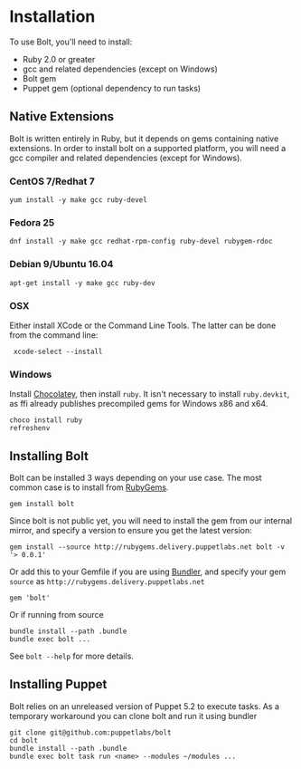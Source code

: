 # Installation

To use Bolt, you'll need to install:

* Ruby 2.0 or greater
* gcc and related dependencies (except on Windows)
* Bolt gem
* Puppet gem (optional dependency to run tasks)

## Native Extensions

Bolt is written entirely in Ruby, but it depends on gems containing native
extensions. In order to install bolt on a supported platform, you will need a
gcc compiler and related dependencies (except for Windows).

### CentOS 7/Redhat 7

    yum install -y make gcc ruby-devel

### Fedora 25

    dnf install -y make gcc redhat-rpm-config ruby-devel rubygem-rdoc

### Debian 9/Ubuntu 16.04

    apt-get install -y make gcc ruby-dev

### OSX

Either install XCode or the Command Line Tools. The latter can be done from the command line:

     xcode-select --install

### Windows

Install [Chocolatey](https://chocolatey.org/install), then install `ruby`. It isn't necessary
to install `ruby.devkit`, as ffi already publishes precompiled gems for Windows x86 and x64.

    choco install ruby
    refreshenv

## Installing Bolt

Bolt can be installed 3 ways depending on your use case. The most common case is
to install from [RubyGems](https://rubygems.org).

    gem install bolt

Since bolt is not public yet, you will need to install the gem from our internal
mirror, and specify a version to ensure you get the latest version:

    gem install --source http://rubygems.delivery.puppetlabs.net bolt -v '> 0.0.1'

Or add this to your Gemfile if you are using [Bundler](https://bundler.io), and
specify your gem `source` as `http://rubygems.delivery.puppetlabs.net`

    gem 'bolt'

Or if running from source

    bundle install --path .bundle
    bundle exec bolt ...

See `bolt --help` for more details.

## Installing Puppet

Bolt relies on an unreleased version of Puppet 5.2 to execute tasks. As a
temporary workaround you can clone bolt and run it using bundler

    git clone git@github.com:puppetlabs/bolt
    cd bolt
    bundle install --path .bundle
    bundle exec bolt task run <name> --modules ~/modules ...

